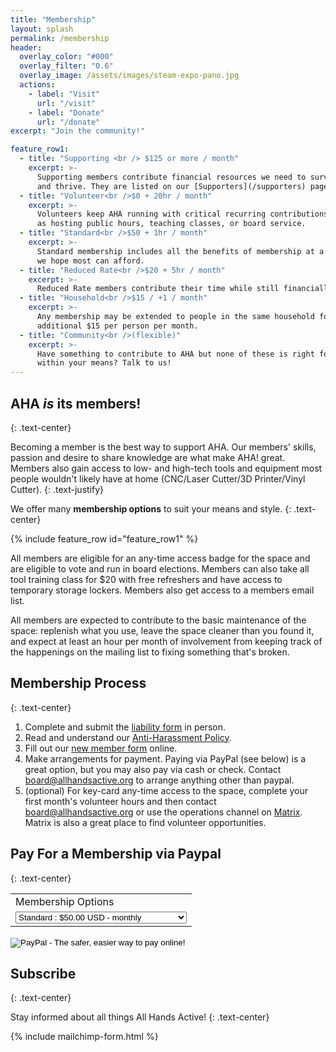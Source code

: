 ```yaml
---
title: "Membership"
layout: splash
permalink: /membership
header:
  overlay_color: "#000"
  overlay_filter: "0.6"
  overlay_image: /assets/images/steam-expo-pano.jpg
  actions:
    - label: "Visit"
      url: "/visit"
    - label: "Donate"
      url: "/donate"
excerpt: "Join the community!"

feature_row1:
  - title: "Supporting <br /> $125 or more / month"
    excerpt: >-
      Supporting members contribute financial resources we need to survive
      and thrive. They are listed on our [Supporters](/supporters) page with their name or a logo of their choice.
  - title: "Volunteer<br />$0 + 20hr / month"
    excerpt: >-
      Volunteers keep AHA running with critical recurring contributions such
      as hosting public hours, teaching classes, or board service.
  - title: "Standard<br />$50 + 1hr / month"
    excerpt: >-
      Standard membership includes all the benefits of membership at a rate
      we hope most can afford.
  - title: "Reduced Rate<br />$20 + 5hr / month"
    excerpt: >-
      Reduced Rate members contribute their time while still financially supporting AHA!
  - title: "Household<br />$15 / +1 / month"
    excerpt: >-
      Any membership may be extended to people in the same household for an
      additional $15 per person per month.
  - title: "Community<br />(flexible)"
    excerpt: >-
      Have something to contribute to AHA but none of these is right for you or
      within your means? Talk to us!
---
```


## AHA _is_ its members!
{: .text-center}

Becoming a member is the best way to support AHA. Our members' skills, passion
and desire to share knowledge are what make AHA!  great. Members also gain
access to low- and high-tech tools and equipment most people wouldn't likely
have at home (CNC/Laser Cutter/3D Printer/Vinyl Cutter).
{: .text-justify}

We offer many **membership options** to suit your means and style.
{: .text-center}

{% include feature_row id="feature_row1" %}

All members are eligible for an any-time access badge for the space and are
eligible to vote and run in board elections. Members can also take all tool
training class for $20 with free refreshers and have access to temporary
storage lockers.  Members also get access to a members email list.

All members are expected to contribute to the basic maintenance of the space:
replenish what you use, leave the space cleaner than you found it, and expect
at least an hour per month of involvement from keeping track of the happenings
on the mailing list to fixing something that's broken.

## Membership Process
{: .text-center}

1. Complete and submit the [liability form](https://drive.google.com/drive/folders/0B9HAmLuqM06ZfllMS3JWbG02X2hfdHB3WWgyZ1NJWHZDbzJweV94Z1JfY0ZfMmlCVl9QSmM?resourcekey=0-Au0K248hkyvXg3tlb06Mdw&usp=sharing) in person.
2. Read and understand our [Anti-Harassment Policy](https://drive.google.com/file/d/0B7i6sgB2J1X7dy1TQmFuQWdoN2s/view?usp=sharing&resourcekey=0-U2Q1n0izXp3o06EqxMoffw).
3. Fill out our [new member form](https://docs.google.com/forms/d/e/1FAIpQLSczPCjGqtUpuOh5KWgoJFVucV1DnnZJRZ3dxJx8YHAvMFWZHw/viewform) online.
4. Make arrangements for payment. Paying via PayPal (see below) is a great option, but you may also pay via cash or check. Contact board@allhandsactive.org to arrange anything other than paypal.
5. (optional) For key-card any-time access to the space, complete your first month's volunteer hours and then contact [board@allhandsactive.org](mailto:board@allhandsactive.org) or use the operations channel on [Matrix](chat.allhandsactive.org). Matrix is also a great place to find volunteer opportunities.

## Pay For a Membership via Paypal
{: .text-center}

<form action="https://www.paypal.com/cgi-bin/webscr" method="post" target="_top">
<input type="hidden" name="cmd" value="_s-xclick">
<input type="hidden" name="hosted_button_id" value="N94ZNTESCVK62">
<table>
<tr><td><input type="hidden" name="on0" value="Membership Options">Membership Options</td></tr><tr><td><select name="os0">
       <option value="Standard">Standard : $50.00 USD - monthly</option>
       <option value="Reduced">Reduced : $20.00 USD - monthly</option>
       <option value="Household add-on">Household add-on : $15.00 USD - monthly</option>
       <option value="Co-Working">Co-Working : $250.00 USD - monthly</option>
</select> </td></tr>
</table>
<input type="hidden" name="currency_code" value="USD">
<input type="image" src="https://www.paypalobjects.com/en_US/i/btn/btn_subscribeCC_LG.gif" border="0" name="submit" alt="PayPal - The safer, easier way to pay online!">
<img alt="" border="0" src="https://www.paypalobjects.com/en_US/i/scr/pixel.gif" width="1" height="1">
</form>

## Subscribe
{: .text-center}

Stay informed about all things All Hands Active!
{: .text-center}

{% include mailchimp-form.html %}
